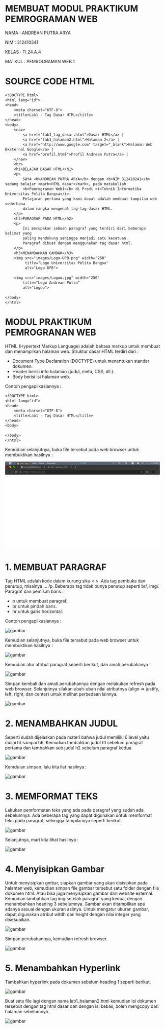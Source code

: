 # MEMBUAT MODUL PRAKTIKUM PEMROGRAMAN WEB

NAMA : ANDREAN PUTRA ARYA

NIM : 312410341

KELAS : TI.24.A.4

MATKUL : PEMROGRAMAN WEB 1

# SOURCE CODE HTML
```
<!DOCTYPE html>
<html lang="id">
<head>
    <meta charset="UTF-8">
    <title>Lab1 - Tag Dasar HTML</title>
</head>
<body>
    <nav>
        <a href="lab1_tag_dasar.html">Dasar HTML</a> |
        <a href="lab1_halaman2.html">Halaman 2</a> |
        <a href="http://www.google.com" target="_blank">Halaman Web Eksternal Google</a> |
        <a href="profil.html">Profil Andrean Putra</a> |
    </nav>
    <hr>
    <h1>BELAJAR DASAR HTML</h1>
    <p>
        SAYA <b>ANDREAN PUTRA ARYA</b> dengan <b>NIM 312410241</b> sedang belajar <mark>HTML dasar</mark>, pada matakuliah 
        <b>Pemrograman Web1</b> di Prodi <i>Teknik Informatika Universitas Pelita Bangsa</i>. 
        Pelajaran pertama yang kami dapat adalah membuat tampilan web sederhana 
        dalam rangka mengenal tag-tag dasar HTML.
    </p>
    <h2>PARAGRAF PADA HTML</h2>
    <p>
        Ini merupakan sebuah paragraf yang terdiri dari beberapa kalimat yang 
        saling mendukung sehingga menjadi satu kesatuan. 
        Paragraf dibuat dengan menggunakan tag dasar html.
    </p>
    <h3>MENAMBAHKAN GAMBAR</h3>
    <img src="images/Logo-UPB.png" width="250" 
         title="Logo Universitas Pelita Bangsa" 
         alt="Logo UPB">

    <img src="images/Logoo.jpg" width="250"
        title="Logo Andrean Putra"
        alt="Logoo">

</body>
</html>
```

# MODUL PRAKTIKUM PEMROGRANAN WEB

HTML (Hypertext Markup Language) adalah bahasa markup untuk membuat dan menampilkan halaman web. Struktur dasar HTML terdiri dari :
- Document Type Declaration (DOCTYPE) untuk menentukan standar dokumen.
- Header berisi info halaman (judul, meta, CSS, dll.).
- Body berisi isi halaman web.

Contoh pengaplikasiannya : 
```
<!DOCTYPE html>
<html lang="id">
<head>
    <meta charset="UTF-8">
    <title>Lab1 - Tag Dasar HTML</title>
</head>
<body>

</body>
</html>
```

Kemudian selanjutnya, buka file tersebut pada web browser untuk membuktikan hasilnya :

![gambar](https://github.com/andreanbadeh/Lab1Web/blob/0d1dc9756264aa73de3e2dce67416c97de2eed56/images/Screenshot%20from%202025-09-25%2013-11-07.png)

# 1. MEMBUAT PARAGRAF

Tag HTML adalah kode dalam kurung siku < >. Ada tag pembuka dan penutup, misalnya  ... /p. Beberapa tag tidak punya penutup seperti br/, img/.
Paragraf dan pemisah baris :
- p untuk membuat paragraf.
- br untuk pindah baris.
- hr untuk garis horizontal.

Contoh pengaplikasiannya :

![gambar](https://raw.githubusercontent.com/M-Rakha/Lab1Web/7da0a7923b09c518b7c947fcf83753b433d4f36e/Cuplikan%20layar%202025-09-23%20220927.png)

Kemudian selanjutnya, buka file tersebut pada web browser untuk membuktikan hasilnya :

![gambar](https://raw.githubusercontent.com/M-Rakha/Lab1Web/e657b8203e864d91421f643d6a4be90a63e48b42/Cuplikan%20layar%202025-09-23%20221000.png)

Kemudian atur atribut paragraf seperti berikut, dan amati perubahanya :

![gambar](https://raw.githubusercontent.com/M-Rakha/Lab1Web/c81cc7bcdd2ebc108cda4e2f7e3d04f60e4a03b1/Cuplikan%20layar%202025-09-23%20230427.png)

Simpan kembali dan amati perubahannya dengan melakukan refresh pada web browser. Selanjutnya silakan ubah-ubah nilai atributnya (align => justify, left, right, dan center) untuk melihat perbedaan lainnya.

![gambar](https://raw.githubusercontent.com/M-Rakha/Lab1Web/c81cc7bcdd2ebc108cda4e2f7e3d04f60e4a03b1/Cuplikan%20layar%202025-09-23%20230441.png)

# 2. MENAMBAHKAN JUDUL
Seperti sudah dijelaskan pada materi bahwa judul memiliki 6 level yaitu mulai h1 sampai h6. Kemudian tambahkan judul h1 sebelum paragraf pertama dan tambahkan sub judul h2 sebelum paragraf kedua.

![gambar](https://raw.githubusercontent.com/M-Rakha/Lab1Web/4e24c5f10dff5082bd939ed2efb47a08f889dadc/Cuplikan%20layar%202025-09-23%20221115.png) 

Kemduian simpan, lalu kita liat hasilnya :

![gambar](https://raw.githubusercontent.com/M-Rakha/Lab1Web/4e24c5f10dff5082bd939ed2efb47a08f889dadc/Cuplikan%20layar%202025-09-23%20221128.png)


# 3. MEMFORMAT TEKS
Lakukan pemformatan teks yang ada pada paragraf yang sudah ada sebelumnya. Ada beberapa tag yang dapat digunakan untuk memformat teks pada paragraf, sehingga tampilannya seperti berikut.

![gambar](https://raw.githubusercontent.com/M-Rakha/Lab1Web/50e0c9c24c5a169e85545e08cf2195e01e540689/Cuplikan%20layar%202025-09-23%20221538.png)

Selanjutnya, mari kita lihat hasilnya :

![gambar](https://raw.githubusercontent.com/M-Rakha/Lab1Web/50e0c9c24c5a169e85545e08cf2195e01e540689/Cuplikan%20layar%202025-09-23%20221552.png)

# 4. Menyisipkan Gambar
Untuk menyisipkan gmbar, siapkan gambar yang akan disisipkan pada halaman web, kemudian simpan file gambar tersebut satu folder dengan file dokumen html. Atau bisa juga menyisipkan gambar dari website external. Kemudian tambahkan tag img setelah paragraf yang kedua, dengan menambahkan heading 3 sebelumnya. Gambar akan ditampilkan apa adanya sesuai dengan ukuran aslinya. Untuk mengatur ukuran gambar, dapat digunakan atribut witdh dan height dengan nilai integer yang disesuaikan.

![gambar](https://raw.githubusercontent.com/M-Rakha/Lab1Web/73203a1509abda1a5f5ee589aecb49e8db73bf1a/Cuplikan%20layar%202025-09-23%20222251.png)

Simpan perubahannya, kemudian refresh browser.

![gambar](https://raw.githubusercontent.com/M-Rakha/Lab1Web/73203a1509abda1a5f5ee589aecb49e8db73bf1a/Cuplikan%20layar%202025-09-23%20222306.png)

# 5. Menambahkan Hyperlink
Tambahkan hyperlink pada dokumen sebelum heading 1 seperti berikut.

![gambar](https://raw.githubusercontent.com/M-Rakha/Lab1Web/fcbc8013e37c6a2ef54225a4d2df435400ff3bee/Cuplikan%20layar%202025-09-23%20222522.png)

Buat satu file lagi dengan nama lab1_halaman2.html kemudian isi dokumen tersebut dengan tag html dasar dan dengan isi bebas, boleh mengcopy dari halaman sebelumnya.

![gambar](https://raw.githubusercontent.com/M-Rakha/Lab1Web/fcbc8013e37c6a2ef54225a4d2df435400ff3bee/Cuplikan%20layar%202025-09-23%20222542.png)
